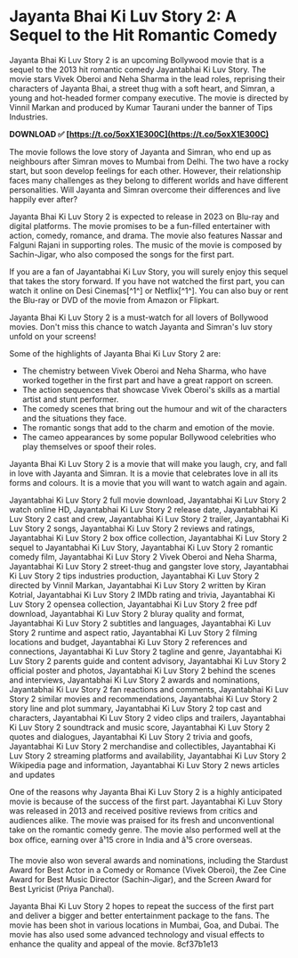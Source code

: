 
 
# Jayanta Bhai Ki Luv Story 2: A Sequel to the Hit Romantic Comedy
 
Jayanta Bhai Ki Luv Story 2 is an upcoming Bollywood movie that is a sequel to the 2013 hit romantic comedy Jayantabhai Ki Luv Story. The movie stars Vivek Oberoi and Neha Sharma in the lead roles, reprising their characters of Jayanta Bhai, a street thug with a soft heart, and Simran, a young and hot-headed former company executive. The movie is directed by Vinnil Markan and produced by Kumar Taurani under the banner of Tips Industries.
 
**DOWNLOAD ✅ [https://t.co/5oxX1E300C](https://t.co/5oxX1E300C)**


 
The movie follows the love story of Jayanta and Simran, who end up as neighbours after Simran moves to Mumbai from Delhi. The two have a rocky start, but soon develop feelings for each other. However, their relationship faces many challenges as they belong to different worlds and have different personalities. Will Jayanta and Simran overcome their differences and live happily ever after?
 
Jayanta Bhai Ki Luv Story 2 is expected to release in 2023 on Blu-ray and digital platforms. The movie promises to be a fun-filled entertainer with action, comedy, romance, and drama. The movie also features Nassar and Falguni Rajani in supporting roles. The music of the movie is composed by Sachin-Jigar, who also composed the songs for the first part.
 
If you are a fan of Jayantabhai Ki Luv Story, you will surely enjoy this sequel that takes the story forward. If you have not watched the first part, you can watch it online on Desi Cinemas[^1^] or Netflix[^1^]. You can also buy or rent the Blu-ray or DVD of the movie from Amazon or Flipkart.
 
Jayanta Bhai Ki Luv Story 2 is a must-watch for all lovers of Bollywood movies. Don't miss this chance to watch Jayanta and Simran's luv story unfold on your screens!
  
Some of the highlights of Jayanta Bhai Ki Luv Story 2 are:
 
- The chemistry between Vivek Oberoi and Neha Sharma, who have worked together in the first part and have a great rapport on screen.
- The action sequences that showcase Vivek Oberoi's skills as a martial artist and stunt performer.
- The comedy scenes that bring out the humour and wit of the characters and the situations they face.
- The romantic songs that add to the charm and emotion of the movie.
- The cameo appearances by some popular Bollywood celebrities who play themselves or spoof their roles.

Jayanta Bhai Ki Luv Story 2 is a movie that will make you laugh, cry, and fall in love with Jayanta and Simran. It is a movie that celebrates love in all its forms and colours. It is a movie that you will want to watch again and again.
 
Jayantabhai Ki Luv Story 2 full movie download,  Jayantabhai Ki Luv Story 2 watch online HD,  Jayantabhai Ki Luv Story 2 release date,  Jayantabhai Ki Luv Story 2 cast and crew,  Jayantabhai Ki Luv Story 2 trailer,  Jayantabhai Ki Luv Story 2 songs,  Jayantabhai Ki Luv Story 2 reviews and ratings,  Jayantabhai Ki Luv Story 2 box office collection,  Jayantabhai Ki Luv Story 2 sequel to Jayantabhai Ki Luv Story,  Jayantabhai Ki Luv Story 2 romantic comedy film,  Jayantabhai Ki Luv Story 2 Vivek Oberoi and Neha Sharma,  Jayantabhai Ki Luv Story 2 street-thug and gangster love story,  Jayantabhai Ki Luv Story 2 tips industries production,  Jayantabhai Ki Luv Story 2 directed by Vinnil Markan,  Jayantabhai Ki Luv Story 2 written by Kiran Kotrial,  Jayantabhai Ki Luv Story 2 IMDb rating and trivia,  Jayantabhai Ki Luv Story 2 opensea collection,  Jayantabhai Ki Luv Story 2 free pdf download,  Jayantabhai Ki Luv Story 2 bluray quality and format,  Jayantabhai Ki Luv Story 2 subtitles and languages,  Jayantabhai Ki Luv Story 2 runtime and aspect ratio,  Jayantabhai Ki Luv Story 2 filming locations and budget,  Jayantabhai Ki Luv Story 2 references and connections,  Jayantabhai Ki Luv Story 2 tagline and genre,  Jayantabhai Ki Luv Story 2 parents guide and content advisory,  Jayantabhai Ki Luv Story 2 official poster and photos,  Jayantabhai Ki Luv Story 2 behind the scenes and interviews,  Jayantabhai Ki Luv Story 2 awards and nominations,  Jayantabhai Ki Luv Story 2 fan reactions and comments,  Jayantabhai Ki Luv Story 2 similar movies and recommendations,  Jayantabhai Ki Luv Story 2 story line and plot summary,  Jayantabhai Ki Luv Story 2 top cast and characters,  Jayantabhai Ki Luv Story 2 video clips and trailers,  Jayantabhai Ki Luv Story 2 soundtrack and music score,  Jayantabhai Ki Luv Story 2 quotes and dialogues,  Jayantabhai Ki Luv Story 2 trivia and goofs,  Jayantabhai Ki Luv Story 2 merchandise and collectibles,  Jayantabhai Ki Luv Story 2 streaming platforms and availability,  Jayantabhai Ki Luv Story 2 Wikipedia page and information,  Jayantabhai Ki Luv Story 2 news articles and updates
  
One of the reasons why Jayanta Bhai Ki Luv Story 2 is a highly anticipated movie is because of the success of the first part. Jayantabhai Ki Luv Story was released in 2013 and received positive reviews from critics and audiences alike. The movie was praised for its fresh and unconventional take on the romantic comedy genre. The movie also performed well at the box office, earning over â¹15 crore in India and â¹5 crore overseas.
 
The movie also won several awards and nominations, including the Stardust Award for Best Actor in a Comedy or Romance (Vivek Oberoi), the Zee Cine Award for Best Music Director (Sachin-Jigar), and the Screen Award for Best Lyricist (Priya Panchal).
 
Jayanta Bhai Ki Luv Story 2 hopes to repeat the success of the first part and deliver a bigger and better entertainment package to the fans. The movie has been shot in various locations in Mumbai, Goa, and Dubai. The movie has also used some advanced technology and visual effects to enhance the quality and appeal of the movie.
 8cf37b1e13
 
